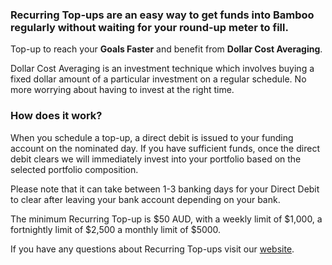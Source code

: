 ### Recurring Top-ups are an easy way to get funds into Bamboo regularly without waiting for your round-up meter to fill.
  
  
Top-up to reach your **Goals Faster** and benefit from **Dollar Cost Averaging**.

Dollar Cost Averaging is an investment technique which involves buying a fixed dollar amount of a particular investment on a regular schedule. No more worrying about having to invest at the right time.
  
  
### How does it work?
  
When you schedule a top-up, a direct debit is issued to your funding account on the nominated day. If you have sufficient funds, once the direct debit clears we will immediately invest into your portfolio based on the selected portfolio composition.

Please note that it can take between 1-3 banking days for your Direct Debit to clear after leaving your bank account depending on your bank.

The minimum Recurring Top-up is $50 AUD, with a weekly limit of $1,000, a fortnightly limit of $2,500 a monthly limit of $5000.

If you have any questions about Recurring Top-ups visit our [website](https://getbamboo.io "Bamboo").
